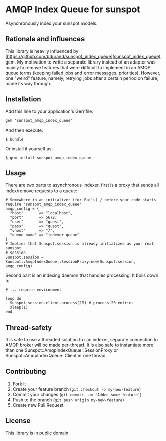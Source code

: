 # AMQP Index Queue for sunspot

Asynchronously index your sunspot models.

## Rationale and influences

This library is heavily influenced by [https://github.com/bdurand/sunspot_index_queue](sunspot_index_queue) gem. My motivation to write a separate library instead of an adapter was mainly to remove features that were difficult to implement in an AMQP queue terms (keeping failed jobs and error messages, priorities). However, one "weird" feature, namely, retrying jobs after a certain period on failure, made its way through.

## Installation

Add this line to your application's Gemfile:

    gem 'sunspot_amqp_index_queue'

And then execute:

    $ bundle

Or install it yourself as:

    $ gem install sunspot_amqp_index_queue

## Usage

There are two parts to asynchronous indexer, first is a proxy that sends
all index/remove requests to a queue:


    # Somewhere in an initializer (for Rails) / before your code starts
    require 'sunspot_amqp_index_queue'
    amqp_config = {
      "host"       => "localhost",
      "port"       => 5672,
      "user"       => "guest",
      "pass"       => "guest",
      "vhost"      => "/",
      "queue_name" => "indexer_queue"
    }
    # Implies that Sunspot.session is already initialized as your real sunspot
    # session
    Sunspot.session = Sunspot::AmqpIndexQueue::SessionProxy.new(Sunspot.session, amqp_config)


Second part is an indexing daemon that handles processing. It boils down to


    # ... require environment

    loop do
      Sunspot.session.client.process(20) # process 20 entries
      sleep(1)
    end

## Thread-safety

It is safe to use a threaded solution for an indexer, separate connection to
AMQP broker will be made per-thread. It is also safe to instantiate more than
one Sunspot::AmqpIndexQueue::SessionProxy or Sunspot::AmqpIndexQueue::Client
in one thread.


## Contributing

1. Fork it
2. Create your feature branch (`git checkout -b my-new-feature`)
3. Commit your changes (`git commit -am 'Added some feature'`)
4. Push to the branch (`git push origin my-new-feature`)
5. Create new Pull Request

## License

This library is in [public domain](http://unlicense.org/UNLICENSE).
